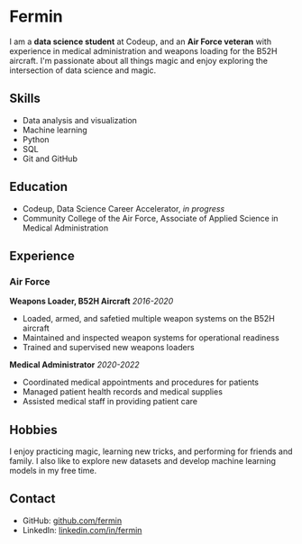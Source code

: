 # Fermin

I am a **data science student** at Codeup, and an **Air Force veteran** with experience in medical administration and weapons loading for the B52H aircraft. I'm passionate about all things magic and enjoy exploring the intersection of data science and magic.

## Skills

- Data analysis and visualization
- Machine learning
- Python
- SQL
- Git and GitHub

## Education

- Codeup, Data Science Career Accelerator, *in progress*
- Community College of the Air Force, Associate of Applied Science in Medical Administration

## Experience

### Air Force

**Weapons Loader, B52H Aircraft**
*2016-2020*

- Loaded, armed, and safetied multiple weapon systems on the B52H aircraft
- Maintained and inspected weapon systems for operational readiness
- Trained and supervised new weapons loaders

**Medical Administrator**
*2020-2022*

- Coordinated medical appointments and procedures for patients
- Managed patient health records and medical supplies
- Assisted medical staff in providing patient care

## Hobbies

I enjoy practicing magic, learning new tricks, and performing for friends and family. I also like to explore new datasets and develop machine learning models in my free time.

## Contact

- GitHub: [github.com/fermin]([https://github.com/fermin](https://github.com/Fermin-Garcia))
- LinkedIn: [linkedin.com/in/fermin](www.linkedin.com/in/fermingarcia1)
